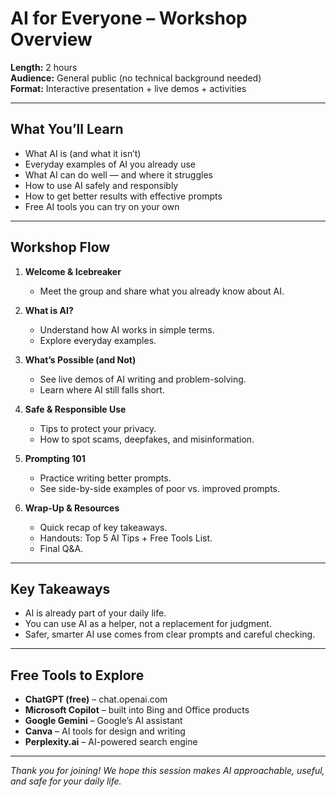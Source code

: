 # AI for Everyone – Workshop Overview

**Length:** 2 hours  
**Audience:** General public (no technical background needed)  
**Format:** Interactive presentation + live demos + activities  

---

## What You’ll Learn
- What AI is (and what it isn’t)  
- Everyday examples of AI you already use  
- What AI can do well — and where it struggles  
- How to use AI safely and responsibly  
- How to get better results with effective prompts  
- Free AI tools you can try on your own  

---

## Workshop Flow

1. **Welcome & Icebreaker**  
   - Meet the group and share what you already know about AI.  

2. **What is AI?**  
   - Understand how AI works in simple terms.  
   - Explore everyday examples.  

3. **What’s Possible (and Not)**  
   - See live demos of AI writing and problem-solving.  
   - Learn where AI still falls short.  

4. **Safe & Responsible Use**  
   - Tips to protect your privacy.  
   - How to spot scams, deepfakes, and misinformation.  

5. **Prompting 101**  
   - Practice writing better prompts.  
   - See side-by-side examples of poor vs. improved prompts.  

6. **Wrap-Up & Resources**  
   - Quick recap of key takeaways.  
   - Handouts: Top 5 AI Tips + Free Tools List.  
   - Final Q&A.  

---

## Key Takeaways
- AI is already part of your daily life.  
- You can use AI as a helper, not a replacement for judgment.  
- Safer, smarter AI use comes from clear prompts and careful checking.  

---

## Free Tools to Explore
- **ChatGPT (free)** – chat.openai.com  
- **Microsoft Copilot** – built into Bing and Office products  
- **Google Gemini** – Google’s AI assistant  
- **Canva** – AI tools for design and writing  
- **Perplexity.ai** – AI-powered search engine  

---

*Thank you for joining! We hope this session makes AI approachable, useful, and safe for your daily life.*

